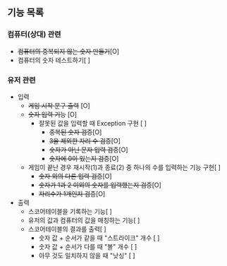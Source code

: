 ## 기능 목록

### 컴퓨터(상대) 관련
* ~~컴퓨터의 중복되지 않는 숫자 만들기~~[O]
* 컴퓨터의 숫자 테스트하기[ ]

### 유저 관련
* 입력
    * ~~게임 시작 문구 출력~~ [O]
    * ~~숫자 입력 기능~~ [O]
        * 잘못된 값을 입력할 때 Exception 구현 [ ]
            * ~~중복된 숫자 검증~~[O]
            * ~~3을 제외한 자리 수 검증~~[O]
            * ~~숫자가 아닌 문자 입력 검증~~[O]
            * ~~숫자에 0이 있는지 검증~~[O]
    * 게임이 끝난 경우 재시작(1)과 종료(2) 중 하나의 수를 입력하는 기능 구현[ ]
        * ~~숫자 외의 다른 입력 검증~~[O]
        * ~~숫자가 1과 2 이외의 숫자를 입력했는지 검증~~[O]
        * ~~자리수가 1개인지 검증~~[O]
* 출력
  * 스코어테이블을 기록하는 기능[ ]
  * 유저의 값과 컴퓨터의 값을 매칭하는 기능[ ]
  * 스코어테이블의 결과를 출력[ ]
      * 숫자 값 + 순서가 같을 때 "스트라이크" 개수 [ ]
      * 숫자 값 + 순서가 다를 때 "볼" 개수 [ ]
      * 아무 것도 일치하지 않을 때 "낫싱" [ ]
